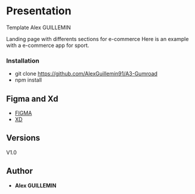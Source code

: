 # Presentation

Template Alex GUILLEMIN

Landing page with differents sections for e-commerce
Here is an example with a e-commerce app for sport.

### Installation

- git clone https://github.com/AlexGuillemin91/A3-Gumroad
- npm install

## Figma and Xd

* [FIGMA](https://www.figma.com/file/FSrGxNOAoYTDKfzRcySBuC/28daysoffrontend?node-id=83%3A746)
* [XD](https://xd.adobe.com/view/bb6f0220-b7a4-4613-a945-8d1c66d1ddda-ee3c/) 


## Versions

V1.0

## Author

* **Alex GUILLEMIN**